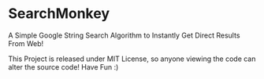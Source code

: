 # SearchMonkey
A Simple Google String Search Algorithm to Instantly Get Direct Results From Web!

This Project is released under MIT License, so anyone viewing the code can alter the source code!
Have Fun :)
